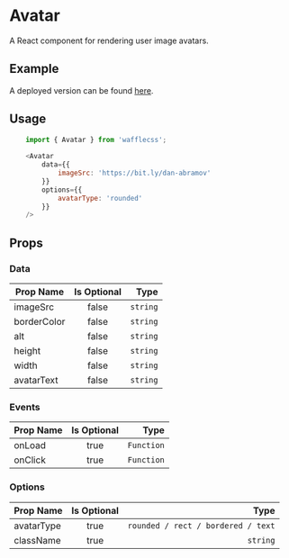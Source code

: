 # Avatar

A React component for rendering user image avatars.

## Example

A deployed version can be found [here](https://wafflecss-jithinqw.vercel.app/?path=/docs/avatar--avatar-default).

## Usage

```javascript
    import { Avatar } from 'wafflecss';
    
    <Avatar
        data={{
            imageSrc: 'https://bit.ly/dan-abramov'
        }}
        options={{
            avatarType: 'rounded'
        }}
    />
```

## Props

### Data
| Prop Name   |Is Optional    |  Type |
|----------|:-------------:|------:|
| imageSrc |  false | `string` |
| borderColor |  false | `string` |
| alt |  false | `string` |
| height |  false | `string` |
| width |  false | `string` |
| avatarText |  false | `string` |

### Events
| Prop Name   |Is Optional    |  Type |
|----------|:-------------:|------:|
| onLoad |  true | `Function` |
| onClick |  true | `Function` |

### Options
| Prop Name   |Is Optional    |  Type |
|----------|:-------------:|------:|
| avatarType |  true | `rounded / rect / bordered / text` |
| className |  true | `string` |